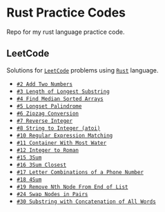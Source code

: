 # Rust Practice Codes
Repo for my rust language practice code.

## LeetCode
Solutions for [`LeetCode`](https://leetcode.com/problems) problems using [`Rust`](https://www.rust-lang.org/) language.

- [`#2 Add Two Numbers`](src/leetcode/q2_add_two_numbers.rs)
- [`#3 Length of Longest Substring`](src/leetcode/q3_length_of_longest_substring.rs)
- [`#4 Find Median Sorted Arrays`](src/leetcode/q4_find_median_sorted_arrays.rs)
- [`#5 Longset Palindrome`](src/leetcode/q5_longest_palindrome.rs)
- [`#6 Zipzag Conversion`](src/leetcode/q6_zipzag_conversion.rs)
- [`#7 Reverse Integer`](src/leetcode/q7_reverse_integer.rs)
- [`#8 String to Integer (atoi)`](src/leetcode/q8_my_atoi.rs)
- [`#10 Regular Expression Matching`](src/leetcode/q10_regular_expression_matching.rs)
- [`#11 Container With Most Water`](src/leetcode/q11_container_with_most_water.rs)
- [`#12 Integer to Roman`](src/leetcode/q12_integer_to_roman.rs)
- [`#15 3Sum`](src/leetcode/q15_three_sum.rs)
- [`#16 3Sum Closest`](src/leetcode/q16_three_sum_closest.rs)
- [`#17 Letter Combinations of a Phone Number`](src/leetcode/q17_letter_combinations_of_a_phone_number.rs)
- [`#18 4Sum`](src/leetcode/q18_four_sum.rs)
- [`#19 Remove Nth Node From End of List`](src/leetcode/q19_remove_nth_node_from_end_of_list.rs)
- [`#24 Swap Nodes in Pairs`](src/leetcode/q24_swap_nodes_in_pairs.rs)
- [`#30 Substring with Concatenation of All Words`](src/leetcode/q30_substring_with_concatenation_of_all_words.rs)
